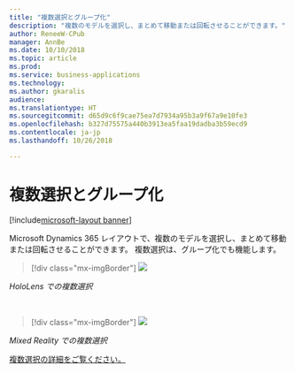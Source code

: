```yaml
---
title: "複数選択とグループ化"
description: "複数のモデルを選択し、まとめて移動または回転させることができます。"
author: ReneeW-CPub
manager: AnnBe
ms.date: 10/10/2018
ms.topic: article
ms.prod: 
ms.service: business-applications
ms.technology: 
ms.author: gkaralis
audience: 
ms.translationtype: HT
ms.sourcegitcommit: d65d9c6f9cae75ea7d7934a95b3a9f67a9e10fe3
ms.openlocfilehash: b327d75575a440b3913ea5faa19dadba3b59ecd9
ms.contentlocale: ja-jp
ms.lasthandoff: 10/26/2018

---
```


# <a name="multi-select-and-grouping"></a>複数選択とグループ化

[!include[microsoft-layout banner](../includes/microsoft-layout.md)]

Microsoft Dynamics 365 レイアウトで、複数のモデルを選択し、まとめて移動または回転させることができます。 複数選択は、グループ化でも機能します。

> [!div class="mx-imgBorder"]
> ![](media/2585eb0568249a61a5d349584e82442f.jpg)

*HoloLens での複数選択*

<br>

> [!div class="mx-imgBorder"]
> ![](media/b013bf0a5f5b5d1662cd44253469bfa2.jpg)

*Mixed Reality での複数選択*


[複数選択の詳細をご覧ください。](https://docs.microsoft.com/dynamics365/mixed-reality/layout/user-guide)


